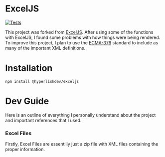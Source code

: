 # ExcelJS

[![Tests](https://github.com/hyperliskdev/exceljs/actions/workflows/tests.yml/badge.svg?branch=master)](https://github.com/hyperliskdev/exceljs/actions/workflows/tests.yml)


This project was forked from [ExcelJS](https://github.com/exceljs/exceljs). After using some of the functions with ExcelJS, I found some problems with how things were being rendered. To improve this project, I plan to use the [ECMA-376](https://ecma-international.org/publications-and-standards/standards/ecma-376/) standard to include as many of the important XML definitions.

# Installation
```shell
npm install @hyperliskdev/exceljs
```

# Dev Guide

Here is an outline of everything I personally understand about the project and important references that I used.

### Excel Files

Firstly, Excel Files are essentilly just a zip file with XML files containing the proper information. 
